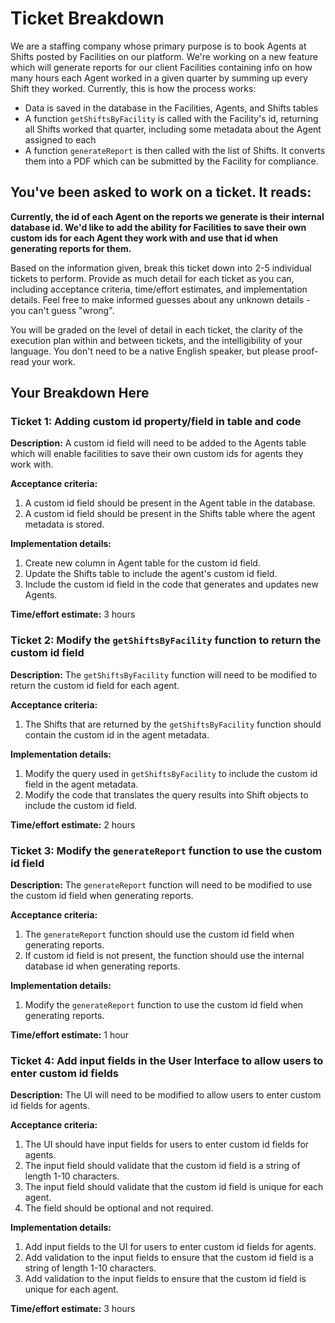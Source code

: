 # Ticket Breakdown
We are a staffing company whose primary purpose is to book Agents at Shifts posted by Facilities on our platform. We're working on a new feature which will generate reports for our client Facilities containing info on how many hours each Agent worked in a given quarter by summing up every Shift they worked. Currently, this is how the process works:

- Data is saved in the database in the Facilities, Agents, and Shifts tables
- A function `getShiftsByFacility` is called with the Facility's id, returning all Shifts worked that quarter, including some metadata about the Agent assigned to each
- A function `generateReport` is then called with the list of Shifts. It converts them into a PDF which can be submitted by the Facility for compliance.

## You've been asked to work on a ticket. It reads:

**Currently, the id of each Agent on the reports we generate is their internal database id. We'd like to add the ability for Facilities to save their own custom ids for each Agent they work with and use that id when generating reports for them.**


Based on the information given, break this ticket down into 2-5 individual tickets to perform. Provide as much detail for each ticket as you can, including acceptance criteria, time/effort estimates, and implementation details. Feel free to make informed guesses about any unknown details - you can't guess "wrong".


You will be graded on the level of detail in each ticket, the clarity of the execution plan within and between tickets, and the intelligibility of your language. You don't need to be a native English speaker, but please proof-read your work.

## Your Breakdown Here

### Ticket 1: Adding custom id property/field in table and code

**Description:** A custom id field will need to be added to the Agents table which will enable facilities to save their own custom ids for agents they work with. 

**Acceptance criteria:**

1. A custom id field should be present in the Agent table in the database. 
2. A custom id field should be present in the Shifts table where the agent metadata is stored. 

**Implementation details:**

1. Create new column in Agent table for the custom id field. 
2. Update the Shifts table to include the agent's custom id field. 
3. Include the custom id field in the code that generates and updates new Agents.

**Time/effort estimate:** 3 hours


### Ticket 2: Modify the `getShiftsByFacility` function to return the custom id field

**Description:** The `getShiftsByFacility` function will need to be modified to return the custom id field for each agent.

**Acceptance criteria:**

1. The Shifts that are returned by the `getShiftsByFacility` function should contain the custom id in the agent metadata.

**Implementation details:**

1. Modify the query used in `getShiftsByFacility` to include the custom id field in the agent metadata.
2. Modify the code that translates the query results into Shift objects to include the custom id field.

**Time/effort estimate:** 2 hours


### Ticket 3: Modify the `generateReport` function to use the custom id field

**Description:** The `generateReport` function will need to be modified to use the custom id field when generating reports.

**Acceptance criteria:**

1. The `generateReport` function should use the custom id field when generating reports.
2. If custom id field is not present, the function should use the internal database id when generating reports.

**Implementation details:**

1. Modify the `generateReport` function to use the custom id field when generating reports.

**Time/effort estimate:** 1 hour


### Ticket 4: Add input fields in the User Interface to allow users to enter custom id fields

**Description:** The UI will need to be modified to allow users to enter custom id fields for agents. 

**Acceptance criteria:** 

1. The UI should have input fields for users to enter custom id fields for agents.
2. The input field should validate that the custom id field is a string of length 1-10 characters.
3. The input field should validate that the custom id field is unique for each agent.
4. The field should be optional and not required.

**Implementation details:**

1. Add input fields to the UI for users to enter custom id fields for agents.
2. Add validation to the input fields to ensure that the custom id field is a string of length 1-10 characters.
3. Add validation to the input fields to ensure that the custom id field is unique for each agent.

**Time/effort estimate:** 3 hours